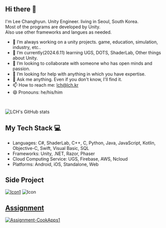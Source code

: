 ## Hi there 👋
I'm Lee Changhyun. Unity Engineer. living in Seoul, South Korea.  
Most of the programs are developed by Unity.  
Also use other frameworks and langues as needed.

- 🔭 I’m always working on a unity projects. game, education, simulation, industry, etc..
- 🌱 I’m currently(2024.6.11) learning UGS, DOTS, ShaderLab, Other things about Unity.
- 👯 I’m looking to collaborate with someone who has open minds and passion.
- 🤔 I’m looking for help with anything in which you have expertise.
- 💬 Ask me anything. Even if you don't know, I'll find it.
- 📫 How to reach me: lch@lch.kr
- 😄 Pronouns: he/his/him

<br>

![LCH's GitHub stats](https://github-readme-stats.vercel.app/api?username=ckdgus4002&show_icons=true&title_color=fff&icon_color=79ff97&text_color=9f9f9f&bg_color=151515)

## My Tech Stack 💻

- Languages: C#, ShaderLab, C++, C, Python, Java, JavaScript, Kotlin, Objective-C, Swift, Visual Basic, SQL
- Frameworks: Unity, .NET, Razor, Phaser
- Cloud Computing Service: UGS, Firebase, AWS, Ncloud
- Platforms: Android, iOS, Standalone, Web

## Side Project
[![Icon1](https://github.com/ckdgus4002/ckdgus4002/assets/36181612/7bba89e6-5cb5-42e7-a38e-28a71817c857)](https://play.google.com/store/apps/details?id=kr.lch.ohulbul1)
![Icon](https://github.com/ckdgus4002/ckdgus4002/assets/36181612/0c4e5801-df48-4c95-8dc1-db11c2726ba6)


## [Assignment](https://github.com/ckdgus4002?tab=repositories&q=Assignment)
[![Assignment-CookApps1](https://img.youtube.com/vi/5QUxdj1Fg7w/0.jpg)](https://github.com/ckdgus4002/Assignment-CookApps1 "Assignment-CookApps1")
